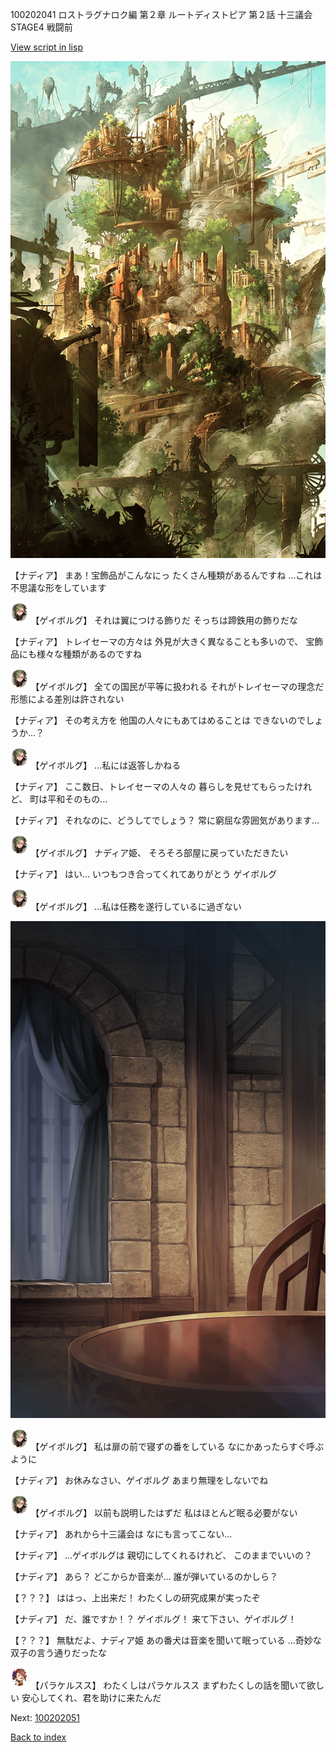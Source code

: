 100202041 ロストラグナロク編 第２章 ルートディストピア 第２話 十三議会 STAGE4 戦闘前

[View script in lisp](../scripts/100202041.txt)

![beast_world.png](../images/backgrounds/beast_world.png)

【ナディア】
まあ！宝飾品がこんなにっ
たくさん種類があるんですね
…これは不思議な形をしています

<img src="../images/units/3300711.png" alt="3300711.png" height="34"/>
【ゲイボルグ】
それは翼につける飾りだ
そっちは蹄鉄用の飾りだな

【ナディア】
トレイセーマの方々は
外見が大きく異なることも多いので、
宝飾品にも様々な種類があるのですね

<img src="../images/units/3300711.png" alt="3300711.png" height="34"/>
【ゲイボルグ】
全ての国民が平等に扱われる
それがトレイセーマの理念だ
形態による差別は許されない

【ナディア】
その考え方を
他国の人々にもあてはめることは
できないのでしょうか…？

<img src="../images/units/3300711.png" alt="3300711.png" height="34"/>
【ゲイボルグ】
…私には返答しかねる

【ナディア】
ここ数日、トレイセーマの人々の
暮らしを見せてもらったけれど、
町は平和そのもの…

【ナディア】
それなのに、どうしてでしょう？
常に窮屈な雰囲気があります…

<img src="../images/units/3300711.png" alt="3300711.png" height="34"/>
【ゲイボルグ】
ナディア姫、
そろそろ部屋に戻っていただきたい

【ナディア】
はい…
いつもつき合ってくれてありがとう
ゲイボルグ

<img src="../images/units/3300711.png" alt="3300711.png" height="34"/>
【ゲイボルグ】
…私は任務を遂行しているに過ぎない

![201_room.png](../images/backgrounds/201_room.png)

<img src="../images/units/3300711.png" alt="3300711.png" height="34"/>
【ゲイボルグ】
私は扉の前で寝ずの番をしている
なにかあったらすぐ呼ぶように

【ナディア】
お休みなさい、ゲイボルグ
あまり無理をしないでね

<img src="../images/units/3300711.png" alt="3300711.png" height="34"/>
【ゲイボルグ】
以前も説明したはずだ
私はほとんど眠る必要がない

【ナディア】
あれから十三議会は
なにも言ってこない…

【ナディア】
…ゲイボルグは
親切にしてくれるけれど、
このままでいいの？

【ナディア】
あら？
どこからか音楽が…
誰が弾いているのかしら？

【？？？】
ははっ、上出来だ！
わたくしの研究成果が実ったぞ

【ナディア】
だ、誰ですか！？
ゲイボルグ！
来て下さい、ゲイボルグ！

【？？？】
無駄だよ、ナディア姫
あの番犬は音楽を聞いて眠っている
…奇妙な双子の言う通りだったな

<img src="../images/units/3101311.png" alt="3101311.png" height="34"/>
【パラケルスス】
わたくしはパラケルスス
まずわたくしの話を聞いて欲しい
安心してくれ、君を助けに来たんだ


Next: [100202051](100202051.md)

[Back to index](index.md)
